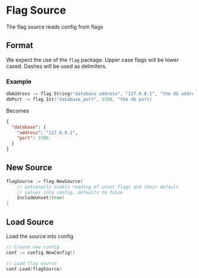 # Flag Source

The flag source reads config from flags

## Format

We expect the use of the `flag` package. Upper case flags will be lower cased. Dashes will be used as delimiters.

### Example

```go
dbAddress := flag.String("database_address", "127.0.0.1", "the db address")
dbPort := flag.Int("database_port", 3306, "the db port)
```

Becomes

```json
{
  "database": {
    "address": "127.0.0.1",
    "port": 3306
  }
}
```

## New Source

```go
flagSource := flag.NewSource(
	// optionally enable reading of unset flags and their default
	// values into config, defaults to false
	IncludeUnset(true)
)
```

## Load Source

Load the source into config

```go
// Create new config
conf := config.NewConfig()

// Load flag source
conf.Load(flagSource)
```
